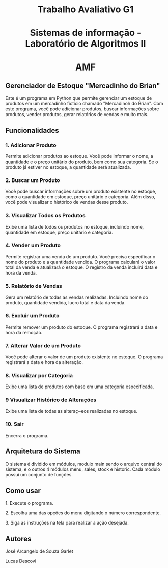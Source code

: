 <h1 align="center">Trabalho Avaliativo G1</h1>
<h1 align="center">Sistemas de informação - Laboratório de Algoritmos II</h1>
<h1 align="center">AMF</h1>

<h2 align="justify">Gerenciador de Estoque "Mercadinho do Brian"</h2>

<p>Este é um programa em Python que permite gerenciar um estoque de produtos em um mercadinho fictício chamado "Mercadinoh do Brian".
  Com este programa, você pode adicionar produtos, buscar informações sobre produtos, vender produtos, gerar relatórios de vendas e muito mais.</p>

<h2 align="justify">Funcionalidades</h2>

<h3 align="justify">1. Adicionar Produto</h3>
<p>Permite adicionar produtos ao estoque. Você pode informar o nome, a quantidade e o preço unitário do produto, bem como sua categoria. Se o produto já estiver no estoque, a quantidade será atualizada.</p>

<h3 align="justify">2. Buscar um Produto</h3>
<p>Você pode buscar informações sobre um produto existente no estoque, como a quantidade em estoque, preço unitário e categoria. Além disso, você pode visualizar o histórico de vendas desse produto.</p>

<h3 align="justify">3. Visualizar Todos os Produtos</h3>
<p>Exibe uma lista de todos os produtos no estoque, incluindo nome, quantidade em estoque, preço unitário e categoria.</p>

<h3 align="justify">4. Vender um Produto</h3>
<p>Permite registrar uma venda de um produto. Você precisa especificar o nome do produto e a quantidade vendida. O programa calculará o valor total da venda e atualizará o estoque. O registro da venda incluirá data e hora da venda.</p>

<h3 align="justify">5. Relatório de Vendas</h3>
<p>Gera um relatório de todas as vendas realizadas. Incluindo nome do produto, quantidade vendida, lucro total e data da venda.</p>

<h3 align="justify">6. Excluir um Produto</h3>
<p>Permite remover um produto do estoque. O programa registrará a data e hora da remoção.</p>

<h3 align="justify">7. Alterar Valor de um Produto</h3>
<p>Você pode alterar o valor de um produto existente no estoque. O programa registrará a data e hora da alteração.</p>

<h3 align="justify">8. Visualizar por Categoria</h3>
<p>Exibe uma lista de produtos com base em uma categoria especificada.</p>

<h3 align="justify">9 Visualizar Histórico de Alterações</h3>
<p>Exibe uma lista de todas as alteraç~eos realizadas no estoque.</p>

<h3 align="justify">10. Sair</h3>
<p>Encerra o programa.</p>

<h2 align="justify">Arquitetura do Sistema</h2>

<p> O sistema é dividido em módulos, modulo main sendo o arquivo central do sistema, e o outros 4 módulos
  menu, sales, stock e historic. Cada módulo possui um conjunto de funções.</p>
  

<h2 align="justify">Como usar</h2>

<p>1. Execute o programa.</p>
<p>2. Escolha uma das opções do menu digitando o número correspondente.</p>
<p>3. Siga as instruções na tela para realizar a ação desejada.</p>

<h2 align="justify">Autores</h2>

<p>José Arcangelo de Souza Garlet</p>
<p>Lucas Descovi</p>
